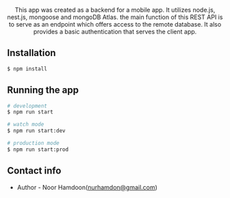 <p align="center">
  This app was created as a backend for a mobile app. It utilizes node.js, nest.js, mongoose and mongoDB Atlas.
  the main function of this REST API is to serve as an endpoint which offers access to the remote database.
  It also provides a basic authentication that serves the client app.
</p>


## Installation

```bash
$ npm install
```

## Running the app

```bash
# development
$ npm run start

# watch mode
$ npm run start:dev

# production mode
$ npm run start:prod
```

## Contact info

- Author - Noor Hamdoon(nurhamdon@gmail.com)

